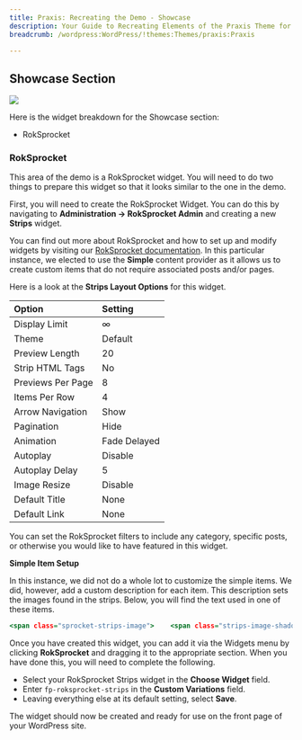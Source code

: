 ```yaml
---
title: Praxis: Recreating the Demo - Showcase
description: Your Guide to Recreating Elements of the Praxis Theme for WordPress
breadcrumb: /wordpress:WordPress/!themes:Themes/praxis:Praxis

---
```


Showcase Section
-----

![][demo]

Here is the widget breakdown for the Showcase section:

* RokSprocket

### RokSprocket

This area of the demo is a RokSprocket widget. You will need to do two things to prepare this widget so that it looks similar to the one in the demo.

First, you will need to create the RokSprocket Widget. You can do this by navigating to **Administration -> RokSprocket Admin** and creating a new **Strips** widget. 

You can find out more about RokSprocket and how to set up and modify widgets by visiting our [RokSprocket documentation](../../plugins/roksprocket/). In this particular instance, we elected to use the **Simple** content provider as it allows us to create custom items that do not require associated posts and/or pages.

Here is a look at the **Strips Layout Options** for this widget.

| Option            | Setting      |  
| :---------------- | :----------- |  
| Display Limit     | ∞            |  
| Theme             | Default      |  
| Preview Length    | 20           |  
| Strip HTML Tags   | No           |  
| Previews Per Page | 8            |  
| Items Per Row     | 4            |  
| Arrow Navigation  | Show         |  
| Pagination        | Hide         |  
| Animation         | Fade Delayed |  
| Autoplay          | Disable      |  
| Autoplay Delay    | 5            |  
| Image Resize      | Disable      |  
| Default Title     | None         |  
| Default Link      | None         |  

You can set the RokSprocket filters to include any category, specific posts, or otherwise you would like to have featured in this widget.

**Simple Item Setup**

In this instance, we did not do a whole lot to customize the simple items. We did, however, add a custom description for each item. This description sets the images found in the strips. Below, you will find the text used in one of these items.

~~~ .html
<span class="sprocket-strips-image">	<span class="strips-image-shadow"></span>	<img src="http://demo.rockettheme.com/wordpress-themes/wp_praxis/wp-content/rockettheme/rt_praxis_wp/frontpage/roksprocket-strips/img8.jpg" alt="image" /></span>
~~~

Once you have created this widget, you can add it via the Widgets menu by clicking **RokSprocket** and dragging it to the appropriate section. When you have done this, you will need to complete the following.

* Select your RokSprocket Strips widget in the **Choose Widget** field.
* Enter `fp-roksprocket-strips` in the **Custom Variations** field.
* Leaving everything else at its default setting, select **Save**.

The widget should now be created and ready for use on the front page of your WordPress site.

[demo]: assets/demo_3.jpeg
[roksprocket]: ../../plugins/roksprocket/
